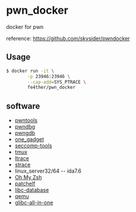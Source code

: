 # pwn_docker
docker for pwn

reference: https://github.com/skysider/pwndocker

## Usage
```bash
$ docker run -it \
        -p 23946:23946 \
        --cap-add=SYS_PTRACE \
        fe4ther/pwn_docker 
```


## software

+ [pwntools](https://github.com/Gallopsled/pwntools)
+ [pwndbg](https://github.com/pwndbg/pwndbg)
+ [pwngdb](https://github.com/scwuaptx/Pwngdb)
+ [one_gadget](https://github.com/david942j/one_gadget)
+ [seccomp-tools](https://github.com/david942j/seccomp-tools)
+ [tmux](https://tmux.github.io/)
+ [ltrace](https://linux.die.net/man/1/ltrace)
+ [strace](https://linux.die.net/man/1/strace)
+ linux_server32/64 -- ida7.6
+ [Oh My Zsh](https://ohmyz.sh/)
+ [patchelf](https://github.com/NixOS/patchelf)
+ [libc-database](https://github.com/niklasb/libc-database)
+ [qemu](https://www.qemu.org/)
+ [glibc-all-in-one](https://github.com/matrix1001/glibc-all-in-one.git)

